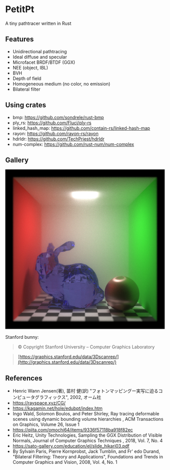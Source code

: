 # PetitPt

A tiny pathtracer written in Rust

## Features

- Unidirectional pathtracing
- Ideal diffuse and specular
- Microfacet BRDF/BTDF (GGX)
- NEE (object, IBL)
- BVH
- Depth of field
- Homogeneous medium (no color, no emission)
- Bilateral filter

## Using crates

- bmp: https://github.com/sondrele/rust-bmp
- ply_rs: https://github.com/Fluci/ply-rs
- linked_hash_map: https://github.com/contain-rs/linked-hash-map
- rayon: https://github.com/rayon-rs/rayon
- hdrldr: https://github.com/TechPriest/hdrldr
- num-complex: https://github.com/rust-num/num-complex

## Gallery

![Image](images/misty_bunny.jpg)

Stanford bunny: 

> © Copyright Stanford University – Computer Graphics Laboratory

> [https://graphics.stanford.edu/data/3Dscanrep/](http://graphics.stanford.edu/data/3Dscanrep/)

## References

- Henric Wann Jensen(著), 苗村 健(訳) "フォトンマッピングー実写に迫るコンピュータグラフィックス", 2002, オーム社
- https://rayspace.xyz/CG/
- https://kagamin.net/hole/edubpt/index.htm
- Ingo Wald, Solomon Boulos, and Peter Shirley, Ray tracing deformable scenes using dynamic bounding volume hierarchies
, ACM Transactions on Graphics, Volume 26, Issue 1
- https://qiita.com/omochi64/items/9336f57118ba918f82ec
- Eric Heitz, Unity Technologies, Sampling the GGX Distribution of Visible Normals, Journal of Computer Graphics Techniques
, 2018, Vol. 7, No. 4
- https://sato-gallery.com/education/el/slide_hikari03.pdf
- By Sylvain Paris, Pierre Kornprobst, Jack Tumblin, and Fr' edo Durand, "Bilateral Filtering: Theory and Applications", Foundations and Trends in Computer Graphics and Vision, 2008, Vol. 4, No. 1
